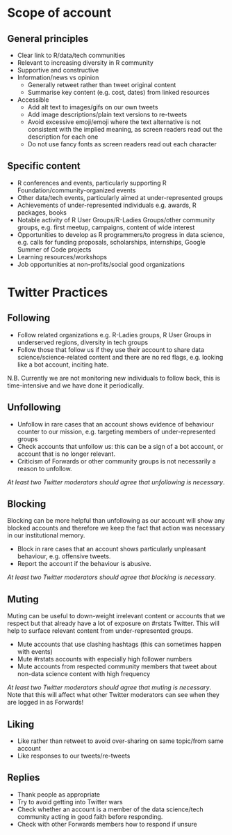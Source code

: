 # Scope of account

## General principles

- Clear link to R/data/tech communities
- Relevant to increasing diversity in R community
- Supportive and constructive
- Information/news vs opinion
    - Generally retweet rather than tweet original content
    - Summarise key content (e.g. cost, dates) from linked resources
- Accessible
    - Add alt text to images/gifs on our own tweets
    - Add image descriptions/plain text versions to re-tweets
    - Avoid excessive emoji/emoji where the text alternative is not consistent with the implied meaning, as screen readers read out the description for each one
    - Do not use fancy fonts as screen readers read out each character    

## Specific content

- R conferences and events, particularly supporting R Foundation/community-organized events
- Other data/tech events, particularly aimed at under-represented groups
- Achievements of under-represented individuals e.g. awards, R packages, books
- Notable activity of R User Groups/R-Ladies Groups/other community groups, e.g. first meetup, campaigns, content of wide interest
- Opportunities to develop as R programmers/to progress in data science, e.g. calls for funding proposals, scholarships, internships, Google Summer of Code projects
- Learning resources/workshops
- Job opportunities at non-profits/social good organizations

# Twitter Practices

## Following

- Follow related organizations e.g. R-Ladies groups, R User Groups in underserved regions, diversity in tech groups
- Follow those that follow us if they use their account to share data science/science-related content and there are no red flags, e.g. looking like a bot account, inciting hate.

N.B. Currently we are not monitoring new individuals to follow back, this is time-intensive and we have done it periodically.

## Unfollowing

- Unfollow in rare cases that an account shows evidence of behaviour counter to our mission, e.g. targeting members of under-represented groups
- Check accounts that unfollow us: this can be a sign of a bot account, or account that is no longer relevant.
- Criticism of Forwards or other community groups is not necessarily a reason to unfollow. 

*At least two Twitter moderators should agree that unfollowing is necessary*. 

## Blocking

Blocking can be more helpful than unfollowing as our account will show any blocked accounts and therefore we keep the fact that action was necessary in our institutional memory.

- Block in rare cases that an account shows particularly unpleasant behaviour, e.g. offensive tweets.
- Report the account if the behaviour is abusive.

*At least two Twitter moderators should agree that blocking is necessary*. 

## Muting

Muting can be useful to down-weight irrelevant content or accounts that we respect but that already have a lot of exposure on #rstats Twitter. This will help to surface relevant content from under-represented groups.

- Mute accounts that use clashing hashtags (this can sometimes happen with events)
- Mute #rstats accounts with especially high follower numbers
- Mute accounts from respected community members that tweet about non-data science content with high frequency

*At least two Twitter moderators should agree that muting is necessary*. Note that this will affect what other Twitter moderators can see when they are logged in as Forwards!

## Liking

- Like rather than retweet to avoid over-sharing on same topic/from same account
- Like responses to our tweets/re-tweets

## Replies

- Thank people as appropriate
- Try to avoid getting into Twitter wars
- Check whether an account is a member of the data science/tech community acting in good faith before responding.
- Check with other Forwards members how to respond if unsure
